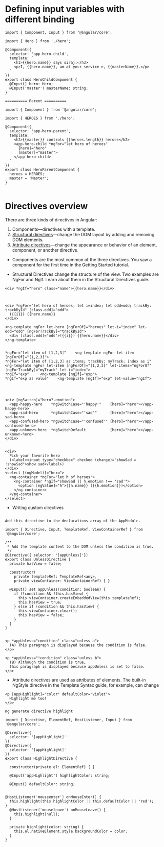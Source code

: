 # Defining input variables with different binding

```
import { Component, Input } from '@angular/core';

import { Hero } from './hero';

@Component({
  selector: 'app-hero-child',
  template: `
    <h3>{{hero.name}} says siraj:</h3>
    <p>I, {{hero.name}}, am at your service e, {{masterName}}.</p>
  `
})
export class HeroChildComponent {
  @Input() hero: Hero;
  @Input('master') masterName: string;
}

========== Parent ==========

import { Component } from '@angular/core';

import { HEROES } from './hero';

@Component({
  selector: 'app-hero-parent',
  template: `
    <h2>{{master}} controls {{heroes.length}} heroes</h2>
    <app-hero-child *ngFor="let hero of heroes"
      [hero]="hero"
      [master]="master">
    </app-hero-child>
  `
})
export class HeroParentComponent {
  heroes = HEROES;
  master = 'Master';
}


```


# Directives overview
There are three kinds of directives in Angular:

1) Components—directives with a template.
2) [Structural directives](https://angular.io/guide/structural-directives)—change the DOM layout by adding and removing DOM elements.
3) [Attribute directives](https://angular.io/guide/attribute-directives)—change the appearance or behavior of an element, component, or another directive.

* Components are the most common of the three directives. You saw a component for the first time in the Getting Started tutorial.

* Structural Directives change the structure of the view. Two examples are NgFor and NgIf. Learn about them in the Structural Directives guide.

```
<div *ngIf="hero" class="name">{{hero.name}}</div>



<div *ngFor="let hero of heroes; let i=index; let odd=odd; trackBy: trackById" [class.odd]="odd">
  ({{i}}) {{hero.name}}
</div>

<ng-template ngFor let-hero [ngForOf]="heroes" let-i="index" let-odd="odd" [ngForTrackBy]="trackById">
  <div [class.odd]="odd">({{i}}) {{hero.name}}</div>
</ng-template>


*ngFor="let item of [1,2,3]" 	<ng-template ngFor let-item [ngForOf]="[1,2,3]">
*ngFor="let item of [1,2,3] as items; trackBy: myTrack; index as i"	  <ng-template ngFor let-item [ngForOf]="[1,2,3]" let-items="ngForOf" [ngForTrackBy]="myTrack" let-i="index">
*ngIf="exp"	    <ng-template [ngIf]="exp">
*ngIf="exp as value"	<ng-template [ngIf]="exp" let-value="ngIf">




<div [ngSwitch]="hero?.emotion">
  <app-happy-hero    *ngSwitchCase="'happy'"    [hero]="hero"></app-happy-hero>
  <app-sad-hero      *ngSwitchCase="'sad'"      [hero]="hero"></app-sad-hero>
  <app-confused-hero *ngSwitchCase="'confused'" [hero]="hero"></app-confused-hero>
  <app-unknown-hero  *ngSwitchDefault           [hero]="hero"></app-unknown-hero>
</div>


<div>
  Pick your favorite hero
  (<label><input type="checkbox" checked (change)="showSad = !showSad">show sad</label>)
</div>
<select [(ngModel)]="hero">
  <ng-container *ngFor="let h of heroes">
    <ng-container *ngIf="showSad || h.emotion !== 'sad'">
      <option [ngValue]="h">{{h.name}} ({{h.emotion}})</option>
    </ng-container>
  </ng-container>
</select>

```

* Writing custom directives

```

Add this directive to the declarations array of the AppModule.

import { Directive, Input, TemplateRef, ViewContainerRef } from '@angular/core';

/**
 * Add the template content to the DOM unless the condition is true.
 */
@Directive({ selector: '[appUnless]'})
export class UnlessDirective {
  private hasView = false;

  constructor(
    private templateRef: TemplateRef<any>,
    private viewContainer: ViewContainerRef) { }

  @Input() set appUnless(condition: boolean) {
    if (!condition && !this.hasView) {
      this.viewContainer.createEmbeddedView(this.templateRef);
      this.hasView = true;
    } else if (condition && this.hasView) {
      this.viewContainer.clear();
      this.hasView = false;
    }
  }
}


<p *appUnless="condition" class="unless a">
  (A) This paragraph is displayed because the condition is false.
</p>

<p *appUnless="!condition" class="unless b">
  (B) Although the condition is true,
  this paragraph is displayed because appUnless is set to false.
</p>

```

* Attribute directives are used as attributes of elements. The built-in NgStyle directive in the Template Syntax guide, for example, can change

```
<p [appHighlight]="color" defaultColor="violet">
  Highlight me too!
</p>

ng generate directive highlight

import { Directive, ElementRef, HostListener, Input } from '@angular/core';

@Directive({
  selector: '[appHighlight]'
})
@Directive({
  selector: '[appHighlight]'
})
export class HighlightDirective {

  constructor(private el: ElementRef) { }

  @Input('appHighlight') highlightColor: string;
  
  @Input() defaultColor: string;

 
@HostListener('mouseenter') onMouseEnter() {
  this.highlight(this.highlightColor || this.defaultColor || 'red');
}
  @HostListener('mouseleave') onMouseLeave() {
    this.highlight(null);
  }

  private highlight(color: string) {
    this.el.nativeElement.style.backgroundColor = color;
  }
}




```
